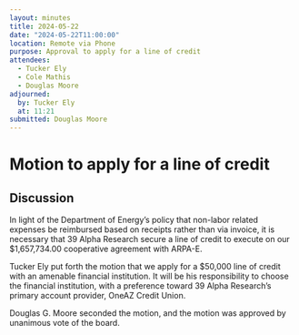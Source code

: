 ```yaml
---
layout: minutes
title: 2024-05-22
date: "2024-05-22T11:00:00"
location: Remote via Phone
purpose: Approval to apply for a line of credit
attendees:
  - Tucker Ely
  - Cole Mathis
  - Douglas Moore
adjourned:
  by: Tucker Ely
  at: 11:21
submitted: Douglas Moore
---
```


# Motion to apply for a line of credit

## Discussion

In light of the Department of Energy’s policy that non-labor related expenses
be reimbursed based on receipts rather than via invoice, it is necessary that
39 Alpha Research secure a line of credit to execute on our $1,657,734.00
cooperative agreement with ARPA-E.

Tucker Ely put forth the motion that we apply for a $50,000 line of credit with
an amenable financial institution. It will be his responsibility to choose the
financial institution, with a preference toward 39 Alpha Research’s primary
account provider, OneAZ Credit Union.

Douglas G. Moore seconded the motion, and the motion was approved by unanimous
vote of the board.

